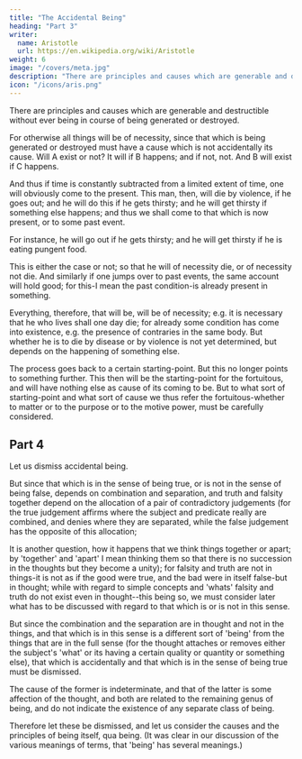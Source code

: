 ```yaml
---
title: "The Accidental Being"
heading: "Part 3"
writer:
  name: Aristotle 
  url: https://en.wikipedia.org/wiki/Aristotle
weight: 6
image: "/covers/meta.jpg"
description: "There are principles and causes which are generable and destructible without ever being in course of being generated or destroyed"
icon: "/icons/aris.png"
---
```



There are principles and causes which are generable and destructible without ever being in course of being generated or destroyed. 

For otherwise all things will be of necessity, since that which is being generated or destroyed must have a cause which is not accidentally its cause. Will A exist or not? It will if B happens; and if not, not. And B will exist if C happens. 

And thus if time is constantly subtracted from a limited extent of time, one will obviously come to the present. This man, then, will die by violence, if he goes out; and he will do this if he gets thirsty; and he will get thirsty if something else happens; and thus we shall come to that which is now present, or to some past event. 

For instance, he will go out if he gets thirsty; and he will get thirsty if he is eating pungent food. 

This is either the case or not; so that he will of necessity die, or of necessity not die. And similarly if one jumps over to past events, the same account will hold good; for this-I mean the past condition-is already present in something. 

Everything, therefore, that will be, will be of necessity; e.g. it is necessary that he who lives shall one day die; for already some condition has come into existence, e.g. the presence of contraries in the same body. But whether he is to die by disease or by violence is not yet determined, but depends on the happening of something else. 

The process goes back to a certain starting-point. But this no longer points to something further. This then will be the starting-point for the fortuitous, and will have nothing else as cause of its coming to be. But to what sort of starting-point and what sort of cause we thus refer the fortuitous-whether to matter or to the purpose or to the motive power, must be carefully considered.


## Part 4

Let us dismiss accidental being. 

But since that which is in the sense of being true, or is not in the sense of being false, depends on combination and separation, and truth and falsity together depend on the allocation of a pair of contradictory judgements (for the true judgement affirms where the subject and predicate really are combined, and denies where they are separated, while the false judgement has the opposite of this allocation; 

It is another question, how it happens that we think things together or apart; by 'together' and 'apart' I mean thinking them so that there is no succession in the thoughts but they become a unity); for falsity and truth are not in things-it is not as if the good were true, and the bad were in itself false-but in thought; while with regard to simple concepts and 'whats' falsity and truth do not exist even in thought--this being so, we must consider later what has to be discussed with regard to that which is or is not in this sense. 

But since the combination and the separation are in thought and not in the things, and that which is in this sense is a different sort of 'being' from the things that are in the full sense (for the thought attaches or removes either the subject's 'what' or its having a certain quality or quantity or something else), that which is accidentally and that which is in the sense of being true must be dismissed. 

The cause of the former is indeterminate, and that of the latter is some affection of the thought, and both are related to the remaining genus of being, and do not indicate the existence of any separate class of being. 

Therefore let these be dismissed, and let us consider the causes and the principles of being itself, qua being. (It was clear in our discussion of the various meanings of terms, that 'being' has several meanings.)